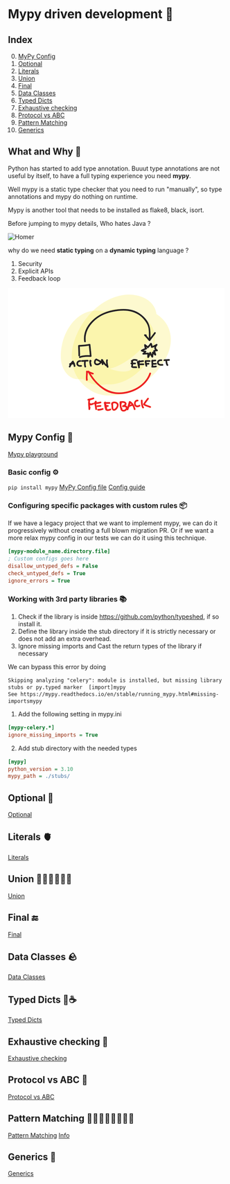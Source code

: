 # Mypy driven development 🐍

## Index

0. [MyPy Config](#mypy-config-🤖)
1. [Optional](#optional-🫥)
2. [Literals](#literals-🫀)
3. [Union](#union-🧑🏼‍🤝🏼‍🧑🏼)
4. [Final](#final-🔚)
5. [Data Classes](#data-classes-🪨)
6. [Typed Dicts](#typed-dicts-🐍☕)
7. [Exhaustive checking](#exhaustive-checking-🚓)
8. [Protocol vs ABC](#protocol-vs-abc-📝)
9. [Pattern Matching](#pattern-matching-👮🏼‍♀️🕵🏼🧑🏼‍🚀)
10. [Generics](#generics-🎁)

## What and Why 🤔

Python has started to add type annotation. Buuut type annotations are not useful by itself, to have a full typing experience you need **mypy**.

Well mypy is a static type checker that you need to run "manually", so type annotations and mypy do nothing on runtime.

Mypy is another tool that needs to be installed as flake8, black, isort.

Before jumping to mypy details, Who hates Java ?

![Homer](./assets/homer.gif)

why do we need **static typing** on a **dynamic typing** language ?

1. Security
2. Explicit APIs
3. Feedback loop

![Feedback loop](./assets/feedbackLoop.png)

## Mypy Config 🤖

[Mypy playground](https://mypy-play.net/?mypy=latest&python=3.10)

### Basic config ⚙️

`pip install mypy`
[MyPy Config file](./mypy.ini)
[Config guide](https://mypy.readthedocs.io/en/stable/config_file.html)

### Configuring specific packages with custom rules 📦

If we have a legacy project that we want to implement mypy, we can do it
progressively without creating a full blown migration PR.
Or if we want a more relax mypy config in our tests we can do it using this technique.

```ini
[mypy-module_name.directory.file]
; Custom configs goes here
disallow_untyped_defs = False
check_untyped_defs = True
ignore_errors = True
```

### Working with 3rd party libraries 📚

1. Check if the library is inside https://github.com/python/typeshed, if so install it.
2. Define the library inside the stub directory if it is strictly necessary or does not add an extra overhead.
3. Ignore missing imports and Cast the return types of the library if necessary

We can bypass this error by doing

```
Skipping analyzing "celery": module is installed, but missing library stubs or py.typed marker  [import]mypy
See https://mypy.readthedocs.io/en/stable/running_mypy.html#missing-importsmypy
```

1. Add the following setting in mypy.ini

```ini
[mypy-celery.*]
ignore_missing_imports = True
```

2. Add stub directory with the needed types

```ini
[mypy]
python_version = 3.10
mypy_path = ./stubs/
```

## Optional 🫥

[Optional](./src/optional.py)

## Literals 🫀

[Literals](./src/literals.py)

## Union 🧑🏼‍🤝🏼‍🧑🏼

[Union](./src/union_type.py)

## Final 🔚

[Final](./src/final_type.py)

## Data Classes 🪨

[Data Classes](./src/dataclasses.py)

## Typed Dicts 🐍☕

[Typed Dicts](./src/typed_dicts.py)

## Exhaustive checking 🚓

[Exhaustive checking](./src/exhaustive_checking/__init__.py)

## Protocol vs ABC 📝

[Protocol vs ABC](./src/protocol_vs_abc.py)

## Pattern Matching 👮🏼‍♀️🕵🏼🧑🏼‍🚀

[Pattern Matching](./src/pattern_matching.py)
[Info](https://peps.python.org/pep-0636/#abstract)

## Generics 🎁

[Generics](./src/generics/__init__.py)
